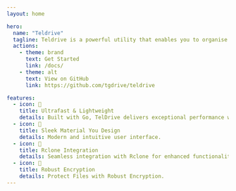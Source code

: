 ```yaml
---
layout: home

hero:
  name: "Teldrive"
  tagline: Teldrive is a powerful utility that enables you to organise your telegram files and much more.
  actions:
    - theme: brand
      text: Get Started
      link: /docs/
    - theme: alt
      text: View on GitHub
      link: https://github.com/tgdrive/teldrive

features:
  - icon: 🚀
    title: Ultrafast & Lightweight
    details: Built with Go, TelDrive delivers exceptional performance with minimal resource usage.
  - icon: 🎨
    title: Sleek Material You Design
    details: Modern and intuitive user interface.
  - icon: 🔄
    title: Rclone Integration
    details: Seamless integration with Rclone for enhanced functionality.
  - icon: 🔐
    title: Robust Encryption
    details: Protect Files with Robust Encryption.
---
```


